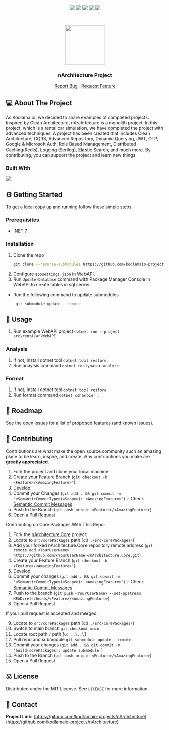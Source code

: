 <p align="center">
  <a href="https://github.com/kodlamaio-projects/nArchitecture/graphs/contributors"><img src="https://img.shields.io/github/contributors/kodlamaio-projects/nArchitecture.svg?style=for-the-badge"></a>
  <a href="https://github.com/kodlamaio-projects/nArchitecture/network/members"><img src="https://img.shields.io/github/forks/kodlamaio-projects/nArchitecture.svg?style=for-the-badge"></a>
  <a href="https://github.com/kodlamaio-projects/nArchitecture/stargazers"><img src="https://img.shields.io/github/stars/kodlamaio-projects/nArchitecture.svg?style=for-the-badge"></a>
  <a href="https://github.com/kodlamaio-projects/nArchitecture/issues"><img src="https://img.shields.io/github/issues/kodlamaio-projects/nArchitecture.svg?style=for-the-badge"></a>
  <a href="https://github.com/kodlamaio-projects/nArchitecture/blob/master/LICENSE"><img src="https://img.shields.io/github/license/kodlamaio-projects/nArchitecture.svg?style=for-the-badge"></a>
</p><br />

<p align="center">
  <a href="https://github.com/kodlamaio-projects/nArchitecture"><img src="https://user-images.githubusercontent.com/53148314/194872467-827dc967-acee-4bca-88a2-59ed5695bebf.png" height="125"></a>
  <h3 align="center">nArchitecture Project
</h3>
  <p align="center">
    <!-- PROJECT_DESCRIPTION -->
    <!-- <br />
    <a href="https://github.com/kodlamaio-projects/nArchitecture"><strong>Explore the docs »</strong></a>
    <br /> -->
    <!-- <br />
    <a href="https://github.com/kodlamaio-projects/nArchitecture">View Demo</a>
    · -->
    <a href="https://github.com/kodlamaio-projects/nArchitecture/issues">Report Bug</a>
    ·
    <a href="https://github.com/kodlamaio-projects/nArchitecture/issues">Request Feature</a>
  </p>
</p>

## 💻 About The Project

As Kodlama.io, we decided to share examples of completed projects. Inspired by Clean Architecture, nArchitecture is a monolith project. In this project, which is a rental car simulation, we have completed the project with advanced techniques. A project has been created that includes Clean Architecture, CQRS, Advanced Repository, Dynamic Querying, JWT, OTP, Google & Microsoft Auth, Role Based Management, Distributed Caching(Redis), Logging (Serilog), Elastic Search, and much more. By contributing, you can support the project and learn new things.

### Built With

[![](https://img.shields.io/badge/.NET%20Core-512BD4?style=for-the-badge&logo=dotnet&logoColor=white)](https://learn.microsoft.com/tr-tr/dotnet/welcome)

## ⚙️ Getting Started

To get a local copy up and running follow these simple steps.

### Prerequisites

- .NET 7

### Installation

1. Clone the repo
   ```sh
   git clone --recurse-submodules https://github.com/kodlamaio-projects/nArchitecture.git
   ```
2. Configure `appsettings.json` in WebAPI.
3. Run `Update-Database` command with Package Manager Console in WebAPI to create tables in sql server.

- Run the following command to update submodules
  ```sh
   git submodule update --remote
   ```

## 🚀 Usage

1. Run example WebAPI project `dotnet run --project src\rentACar\WebAPI`

### Analysis

1. If not, Install dotnet tool `dotnet tool restore`.
2. Run anaylsis command `dotnet roslynator analyze`

### Format

1. If not, Install dotnet tool `dotnet tool restore`.
2. Run format command `dotnet csharpier .`

## 🚧 Roadmap

See the [open issues](https://github.com/kodlamaio-projects/nArchitecture/issues) for a list of proposed features (and known issues).

## 🤝 Contributing

Contributions are what make the open source community such an amazing place to be learn, inspire, and create. Any contributions you make are **greatly appreciated**.

1. Fork the project and clone your local machine
2. Create your Feature Branch (`git checkout -b <Feature>/<AmazingFeature>'`)
3. Develop
4. Commit your Changes (`git add . && git commit -m '<SemanticCommitType>(<Scope>): <AmazingFeature>'`)
   💡 Check [Semantic Commit Messages](./docs/Semantic%20Commit%20Messages.md)
5. Push to the Branch (`git push origin <Feature>/<AmazingFeature>`)
6. Open a Pull Request

Contributing on Core Packages With This Repo:

1. Fork the [nArchitecture.Core](https://github.com/kodlamaio-projects/nArchitecture.Core) project
2. Locate to `src/corePackages` path (`cd .\src\corePackages\`)
3. Add your forked nArchitecture.Core repository remote address (`git remote add <YourUserName> https://github.com/<YourUserName>/nArchitecture.Core.git`)
4. Create your Feature Branch (`git checkout -b <Feature>/<AmazingFeature>'`)
5. Develop
6. Commit your changes (`git add . && git commit -m '<SemanticCommitType>(<Scope>): <AmazingFeature>'`)
   💡 Check [Semantic Commit Messages](./docs/Semantic%20Commit%20Messages.md)
7. Push to the branch (`git push <YourUserName> --set-upstream HEAD:refs/heads/<Feature>/<AmazingFeature>`)
8. Open a Pull Request

If your pull request is accepted and merged:

9. Locate to `src/corePackages` path (`cd .\src\corePackages\`)
10. Switch to main branch `git checkout main`
11. Locate root path `/` path (`cd ..\..\`)
12. Pull repo and submodule `git submodule update --remote`
13. Commit your changes (`git add . && git commit -m 'build(corePackages): update submodule'`)
14. Push to the Branch (`git push origin <Feature>/<AmazingFeature>`)
15. Open a Pull Request

## ⚖️ License

Distributed under the MIT License. See `LICENSE` for more information.

## 📧 Contact

**Project Link:** [https://github.com/kodlamaio-projects/nArchitecture](https://github.com/kodlamaio-projects/nArchitecture)

<!-- ## 🙏 Acknowledgements
- []() -->

<!-- readme template author: https://github.com/ahmet-cetinkaya-core -->
